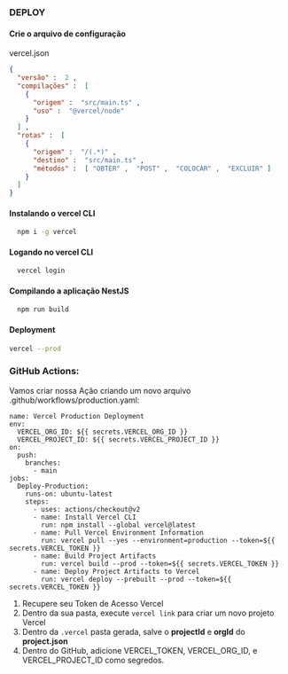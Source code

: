 ### DEPLOY

#### Crie o arquivo de configuração

vercel.json

```json
{ 
  "versão" :  2 , 
  "compilações" :  [ 
    { 
      "origem" :  "src/main.ts" , 
      "uso" :  "@vercel/node" 
    } 
  ] , 
  "rotas" :  [ 
    { 
      "origem" :  "/(.*)" , 
      "destino" :  "src/main.ts" , 
      "métodos" :  [ "OBTER" ,  "POST" ,  "COLOCAR" ,  "EXCLUIR" ] 
    } 
  ] 
}
```

#### Instalando o vercel CLI

```bash
  npm i -g vercel 
```

#### Logando no vercel CLI

```bash
  vercel login
```

#### Compilando a aplicação NestJS

```bash
  npm run build
```

#### Deployment

```bash
vercel --prod
```


### GitHub Actions:
Vamos criar nossa Ação criando um novo arquivo  .github/workflows/production.yaml:

```
name: Vercel Production Deployment
env:
  VERCEL_ORG_ID: ${{ secrets.VERCEL_ORG_ID }}
  VERCEL_PROJECT_ID: ${{ secrets.VERCEL_PROJECT_ID }}
on:
  push:
    branches:
      - main
jobs:
  Deploy-Production:
    runs-on: ubuntu-latest
    steps:
      - uses: actions/checkout@v2
      - name: Install Vercel CLI
        run: npm install --global vercel@latest
      - name: Pull Vercel Environment Information
        run: vercel pull --yes --environment=production --token=${{ secrets.VERCEL_TOKEN }}
      - name: Build Project Artifacts
        run: vercel build --prod --token=${{ secrets.VERCEL_TOKEN }}
      - name: Deploy Project Artifacts to Vercel
        run: vercel deploy --prebuilt --prod --token=${{ secrets.VERCEL_TOKEN }}

```

1. Recupere seu Token de Acesso Vercel
2. Dentro da sua pasta, execute `vercel link` para criar um novo projeto Vercel
3. Dentro da `.vercel` pasta gerada, salve o **projectId** e **orgId** do **project.json**
4. Dentro do GitHub, adicione VERCEL_TOKEN, VERCEL_ORG_ID, e VERCEL_PROJECT_ID como segredos.